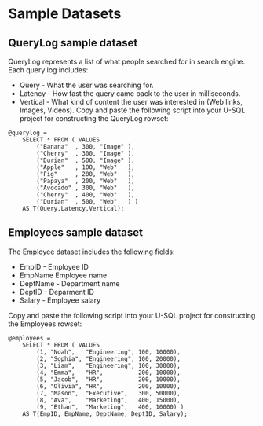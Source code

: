 # Sample Datasets

## QueryLog sample dataset

QueryLog represents a list of what people searched for in search engine. Each query log includes:
* Query - What the user was searching for.
* Latency - How fast the query came back to the user in milliseconds.
* Vertical - What kind of content the user was interested in (Web links, Images, Videos).
Copy and paste the following script into your U-SQL project for constructing the QueryLog rowset:


```
@querylog = 
    SELECT * FROM ( VALUES
        ("Banana"  , 300, "Image" ),
        ("Cherry"  , 300, "Image" ),
        ("Durian"  , 500, "Image" ),
        ("Apple"   , 100, "Web"   ),
        ("Fig"     , 200, "Web"   ),
        ("Papaya"  , 200, "Web"   ),
        ("Avocado" , 300, "Web"   ),
        ("Cherry"  , 400, "Web"   ),
        ("Durian"  , 500, "Web"   ) )
    AS T(Query,Latency,Vertical);
```

## Employees sample dataset

The Employee dataset includes the following fields:

* EmpID - Employee ID
* EmpName  Employee name
* DeptName - Department name
* DeptID - Deparment ID
* Salary - Employee salary

Copy and paste the following script into your U-SQL project for constructing the Employees rowset:

```
@employees = 
    SELECT * FROM ( VALUES
        (1, "Noah",   "Engineering", 100, 10000),
        (2, "Sophia", "Engineering", 100, 20000),
        (3, "Liam",   "Engineering", 100, 30000),
        (4, "Emma",   "HR",          200, 10000),
        (5, "Jacob",  "HR",          200, 10000),
        (6, "Olivia", "HR",          200, 10000),
        (7, "Mason",  "Executive",   300, 50000),
        (8, "Ava",    "Marketing",   400, 15000),
        (9, "Ethan",  "Marketing",   400, 10000) )
    AS T(EmpID, EmpName, DeptName, DeptID, Salary);
```

